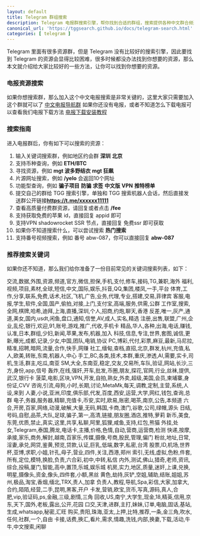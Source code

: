 ```yaml
---
layout: default
title: Telegram 群组搜索
description: Telegram 电报群搜索引擎，帮你找到合适的群组，搜索提供各种中文群合频道信息，包含：开车群、IT技术、程序员、科学上网与翻墙、薅羊毛、合租、政经交流，应有尽有。
canonical_url: 'https://tggsearch.github.io/docs/telegram-search.html'
categories: [ telegram ]
---
```

Telegram 里面有很多资源群，但是 Telegram 没有比较好的搜索引擎，因此要找到 Telegram 的资源会显得比较困难，很多时候都没办法找到你想要的资源，那么本文就介绍给大家比较好的一些方法，让你可以找到你想要的资源。

### 电报资源搜索
如果你想搜索群，那么加入这个中文电报搜索是非常关键的，这里大家只需要加入这个群就可以了 [中文电报导航群](./302.html?target=https://t.me/chineseSearchService) 如果你还没有电报，或者不知道怎么下载电报可以查看我们电报下载方法 [电报下载安装教程](./register.html)

### 搜索指南
进入电报群后，你有如下可以搜索的资源：

1. 输入关键词搜索群，例如地区约会群 <b>深圳</b> <b>北京</b>
2. 支持币种查询，例如 <b>ETH/BTC</b>
3. 寻找资源，例如 <b>mgt 波多野结衣</b> <b>mgt 狂飙</b>
4. 片源网址搜索，例如 <b>/yelo</b> 会返回10个网址
5. 功能型查询，例如 <b>骗子项目</b> <b>防骗</b> <b>求签</b> <b>中文版</b> <b>VPN</b> <b>推特榜单</b> 
6. 提交自己的群给 TGG 搜索引擎，单独和 TGG 搜索机器人会话，然后直接发送群公开链接<b>https://t.me/xxxxxx11111</b>
7. 查看高质量付费群资源，请回复或者点击 <b>/fee</b>
8. 支持获取免费的苹果 id，直接回复 appid 即可
9. 支持VPN shadowrocket SSR 节点，直接回复 免费ssr 即可获取
10. 如果你不知道搜索什么，可以尝试搜索 <b>热门搜索</b>
11. 支持番号视频搜索，例如 番号 abw-087，你可以直接回复 <b>abw-087</b>

### 推荐搜索关键词
如果你还不知道，那么我们给你准备了一份目前常见的关键词搜索列表，如下：

交流,数据,外围,资源,频道,官方,微信,担保,手机,支付,修车,接码,TG,兼职,海外
福利,视频,项目,素材,全球,短信,中文,国际,娱乐,抖音,QQ,集团,楼凤,一手,平台
体育,工作,分享,联系,免费,话术,社区,飞机,广告,业务,代理,专业,搭建,交易,菲律宾
客服,电报,学生,软件,全国,国产,偷拍,对接,上门,支付宝,高端,服务,供需,公群
工作室,搜索,全网,棋牌,哈希,迪拜,上海,直播,深圳,个人,招商,约炮,聊天,香港
反差,唯一,灰产,通道,美女,国内,usdt,闲鱼,盘口,通知,信誉,AV,成人,实名,精选
注册,出售,联盟,广州,企业,乱伦,银行,欢迎,91,账号,游戏,推广,代收,手机卡
精品,华人,各种,出海,电话,赚钱,认准,日本,群组,少妇,新闻,苹果,发布,机器,加入
科技,信息,专注,世界,套图,诚信,更新,曝光,成都,记录,少女,中国,团队,电销,协议
PC,博彩,代付,彩票,麻豆,最新,马尼拉,精准,招聘,暗网,流量,合作,快手,网赚
社工,缅甸,查档,直招,北京,群发,杭州,充值,私人,欧美,转账,东南,机器人,中心
手工,BC,各类,技术,本群,重庆,渗透,AI,需要,实卡,司机,生活,群主,吃瓜,南亚
SM,大全,东南亚,稳定,交友,交易所,车队,验证,网站,长沙,三方,身份,app,信号
轰炸,在线,强奸,开车,批发,币圈,朋友,探花,官网,行业,丝袜,提供,武汉,银行卡
菠菜,电影,区块,VPN,开发,自拍,熟女,外卖,超级,美国,会员,柬埔寨,身份证,CVV
咨询,引流,母狗,小时,长期,讨论,MetaMk,每天,调教,定制,主营,系统,人设,来到
人妻,小说,亚洲,印度,俱乐部,代发,百度,西安,运营,大学,网红,钱包,查询,总群
电子,务器,服务器,精聊,充值卡,币安,实时,欧易,账密,喝茶,南京,公告,本频道
六合,开房,百家,网络,动漫,破解,大量,无码,韩国,卡商,澳门,谷歌,公司,绿帽,源头
日结,号码,自慰,品茶,大队,足球,骗子,第一,高清,链接,朋友圈,酒店,推特,萝莉
新币,美食,东莞,优质,禁止,真实,这里,共享,私聊,阿里,狐狸,咸鱼,支持,红包,熊猫
外挂,处女,Telegram,泰国,腾龙,电话卡,主播,价格,色情,自动,营商,运营商,检测
快递,按摩,承接,家乐,商务,解封,越南,百家乐,传媒,摄像,号商,股民,管理,偏门
粉丝,地址,日常,淫妻,承兑,网贷,鉴黄,预览,贷款,认证,巨乳,低端,数字,私密,台湾
股票,ID,机场,世界杯,亚博,求职,小姐,针孔,母子,营业,四件,关注,西港,郑州
索引,无线,虚拟,色粉,件套,所有,定位,模特,换脸,负责,六合彩,初中,中转,私信
内外,测试,佛山,猎奇,老师,资讯,综合,投稿,厦门,智能,高中,置顶,乐城,娱乐城
机房,实力,地区,质量,迷奸,上课,兑换,明星,摄像头,资金,像头,四件套,小额,黑丝
黄色,劫持,灰铲,空姐,辅助,结账,姐姐,苏州,极品,淘宝,香烟,缅北,TRX,责人,加拿
负责人,教程,导航,Spa,彩信,大家,加拿大,合约,陌陌,经营,二手,昆明,黑客,开户
卡发,营销,欧宝,货币,写真,源码,真人,合肥,vip,验证码,ps,金融,三级,剧情,三角
回收,US,南宁,大学生,现金,18,精英,信用,京东,天下,国外,老板,露出,公开,花园
口交,天津,进群,主打,妹妹,订单,电脑,固话,基站,生成,whatsapp,秘密,汇旺
购买,贵阳,珠海,亚太,上押,比特,推荐,一条,金三角,吹水,任何,社群,一个,自由
卡接,话费,换汇,看片,需求,情趣,洗钱,内部,换妻,下载,活动,牛牛,中文搜索,闲聊